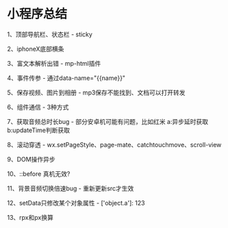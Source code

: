 # 小程序总结

1、顶部导航栏、状态栏 - sticky

2、iphoneX底部横条

3、富文本解析出错 - mp-html插件

4、事件传参 - 通过data-name="{{name}}"

5、保存视频、图片到相册  -  mp3保存不能找到、文档可以打开转发

6、组件通信 - 3种方式

7、获取音频总时长bug - 部分安卓机可能有问题，比如红米 a:异步延时获取 b:updateTime判断获取

8、滚动穿透 - wx.setPageStyle、page-mate、catchtouchmove、scroll-view

9、DOM操作异步

10、::before 真机无效?

11、背景音频切换倍速bug - 重新更新src才生效

12、setData只修改某个对象属性 - ['object.a']: 123

13、rpx和px换算
